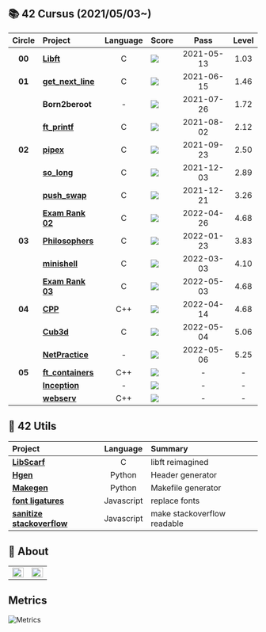 ## :books: 42 Cursus (2021/05/03~)

| Circle | Project                                                                    | Language | Score                                                                            |    Pass    | Level |
| :----: | :------------------------------------------------------------------------- | :------: | :------------------------------------------------------------------------------- | :--------: | :---: |
| **00** | [**Libft**](https://github.com/42cursus-youkim/Rank00-libft)               |    C     | ![](https://badge42.vercel.app/api/v2/cl1pqrsvk005409ml9e9fk7av/project/2166523) | 2021-05-13 | 1.03  |
| **01** | [**get_next_line**](https://github.com/42cursus-youkim/Rank01-gnl)         |    C     | ![](https://badge42.vercel.app/api/v2/cl1pqrsvk005409ml9e9fk7av/project/2172194) | 2021-06-15 | 1.46  |
|        | **Born2beroot**                                                            |    -     | ![](https://badge42.vercel.app/api/v2/cl1pqrsvk005409ml9e9fk7av/project/2178387) | 2021-07-26 | 1.72  |
|        | [**ft_printf**](https://github.com/42cursus-youkim/Rank01-ft_printf)       |    C     | ![](https://badge42.vercel.app/api/v2/cl1pqrsvk005409ml9e9fk7av/project/2172193) | 2021-08-02 | 2.12  |
| **02** | [**pipex**](https://github.com/42cursus-youkim/Rank02-pipex)               |    C     | ![](https://badge42.vercel.app/api/v2/cl1pqrsvk005409ml9e9fk7av/project/2270822) | 2021-09-23 | 2.50  |
|        | [**so_long**](https://github.com/42cursus-youkim/Rank02-so_long)           |    C     | ![](https://badge42.vercel.app/api/v2/cl1pqrsvk005409ml9e9fk7av/project/2270822) | 2021-12-03 | 2.89  |
|        | [**push_swap**](https://github.com/42cursus-youkim/Rank02-push_swap)       |    C     | ![](https://badge42.vercel.app/api/v2/cl1pqrsvk005409ml9e9fk7av/project/2270812) | 2021-12-21 | 3.26  |
|        | [**Exam Rank 02**](https://github.com/42cursus-youkim/exam-02)             |    C     | ![](https://badge42.vercel.app/api/v2/cl1pqrsvk005409ml9e9fk7av/project/2439361) | 2022-04-26 | 4.68  |
| **03** | [**Philosophers**](https://github.com/42cursus-youkim/Rank03-philosophers) |    C     | ![](https://badge42.vercel.app/api/v2/cl1pqrsvk005409ml9e9fk7av/project/2444997) | 2022-01-23 | 3.83  |
|        | [**minishell**](https://github.com/42cursus-youkim/Rank03-minishell)       |    C     | ![](https://badge42.vercel.app/api/v2/cl1pqrsvk005409ml9e9fk7av/project/2484945) | 2022-03-03 | 4.10  |
|        | [**Exam Rank 03**](https://github.com/42cursus-youkim/exam-03)             |    C     | ![](https://badge42.vercel.app/api/v2/cl1pqrsvk005409ml9e9fk7av/project/2572704) | 2022-05-03 | 4.68  |
| **04** | [**CPP**](https://github.com/42cursus-youkim/Rank04-CPP-Modules)           |   C++    | ![](https://badge42.vercel.app/api/v2/cl1pqrsvk005409ml9e9fk7av/project/2561337) | 2022-04-14 | 4.68  |
|        | [**Cub3d**](https://github.com/cub3d-project-Backrooms/Rank04-cub3d)       |    C     | ![](https://badge42.vercel.app/api/v2/cl1pqrsvk005409ml9e9fk7av/project/2522070) | 2022-05-04 | 5.06  |
|        | [**NetPractice**](https://github.com/42cursus-youkim/netpractice)          |    -     | ![](https://badge42.vercel.app/api/v2/cl1pqrsvk005409ml9e9fk7av/project/2580588) | 2022-05-06 | 5.25  |
| **05** | [**ft_containers**]()                                                      |   C++    | ![](https://badge42.vercel.app/api/v2/cl1pqrsvk005409ml9e9fk7av/project/2583179) |     -      |   -   |
|        | [**Inception**]()                                                          |    -     | ![](https://badge42.vercel.app/api/v2/cl1pqrsvk005409ml9e9fk7av/project/2583180) |     -      |   -   |
|        | [**webserv**]()                                                            |   C++    | ![](https://badge42.vercel.app/api/v2/cl1pqrsvk005409ml9e9fk7av/project/2583179) |     -      |   -   |

## :wrench: 42 Utils

| Project                                                                                         |  Language  | Summary                     |
| :---------------------------------------------------------------------------------------------- | :--------: | :-------------------------- |
| [**LibScarf**](https://github.com/42cursus-youkim/Rank00-libscarf)                              |     C      | libft reimagined            |
| [**Hgen**](https://github.com/scarf005/hgen)                                                    |   Python   | Header generator            |
| [**Makegen**](https://github.com/scarf005/makegen)                                              |   Python   | Makefile generator          |
| [**font ligatures**](https://gist.github.com/scarf005/4b29a33f8478d8a0a543a4943bcf3cfb)         | Javascript | replace fonts               |
| [**sanitize stackoverflow**](https://gist.github.com/scarf005/0bf5f4512fd69c85e150523ab18f830a) | Javascript | make stackoverflow readable |

## :bookmark: About

<table>
  <tr>
    <td valign="top" width="50%">
      <img src="https://badge42.vercel.app/api/v2/cl1pqrsvk005409ml9e9fk7av/stats?cursusId=21&coalitionId=87" align="left" style="width: 100%">
    </td>
    <td valign="top" width="50%">
      <img src="https://github-readme-stats.vercel.app/api?username=youkim005&show_icons=true&theme=monokai" align="left" style="width: 100%"/>
    </td>
  <tr/>
</table>

## Metrics

![Metrics](https://gist.github.com/scarf005/cc4f487f63e3f76e60106902f873a76b#file-cursus_metrics-svg)
